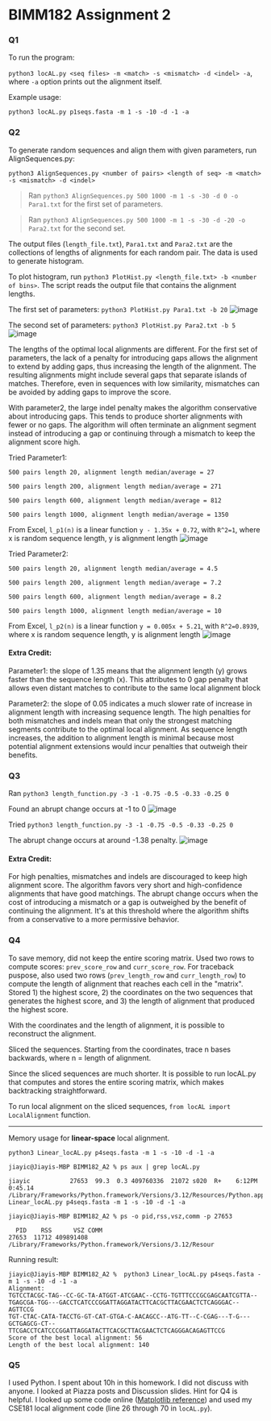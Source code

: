 # BIMM182 Assignment 2
### Q1
To run the program:

`python3 locAL.py <seq files> -m <match> -s <mismatch> -d <indel> -a`, where `-a` option prints out the alignment itself.

Example usage:

`python3 locAL.py p1seqs.fasta -m 1 -s -10 -d -1 -a`

### Q2
To generate random sequences and align them with given parameters, run AlignSequences.py:

`python3 AlignSequences.py <number of pairs> <length of seq> -m <match> -s <mismatch> -d <indel>`

>Ran `python3 AlignSequences.py 500 1000 -m 1 -s -30 -d 0 -o Para1.txt` for the first set of parameters. 

>Ran `python3 AlignSequences.py 500 1000 -m 1 -s -30 -d -20 -o Para2.txt` for the second set.

The output files (`length_file.txt`), `Para1.txt` and `Para2.txt` are the collections of lengths of alignments for each random pair. The data is used to generate histogram.

To plot histogram, run `python3 PlotHist.py <length_file.txt> -b <number of bins>`. The script reads the output file that contains the alignment lengths.

The first set of parameters:
`python3 PlotHist.py Para1.txt -b 20`
![image](./Histograms/Parameter1.png)

The second set of parameters:
`python3 PlotHist.py Para2.txt -b 5`
![image](./Histograms/Parameter2.png)

The lengths of the optimal local alignments are different. 
For the first set of parameters, the lack of a penalty for introducing gaps allows the alignment to extend by adding gaps, thus increasing the length of the alignment. The resulting alignments might include several gaps that separate islands of matches. Therefore, even in sequences with low similarity,  mismatches can be avoided by adding gaps to improve the score.

With parameter2, the large indel penalty makes the algorithm conservative about introducing gaps. This tends to produce shorter alignments with fewer or no gaps. The algorithm will often terminate an alignment segment instead of introducing a gap or continuing through a mismatch to keep the alignment score high.

Tried Parameter1: 
```
500 pairs length 20, alignment length median/average = 27

500 pairs length 200, alignment length median/average = 271

500 pairs length 600, alignment length median/average = 812

500 pairs length 1000, alignment length median/average = 1350
```
From Excel, `l_p1(n)` is a linear function `y - 1.35x + 0.72`, with `R^2=1`, where x is random sequence length, y is alignment length
![image](./Histograms/Para1_Trend.png)

Tried Parameter2: 
```
500 pairs length 20, alignment length median/average = 4.5

500 pairs length 200, alignment length median/average = 7.2

500 pairs length 600, alignment length median/average = 8.2

500 pairs length 1000, alignment length median/average = 10
```
From Excel, `l_p2(n)` is a linear function `y = 0.005x + 5.21`, with `R^2=0.8939`, where x is random sequence length, y is alignment length
![image](./Histograms/Para2_Trend.png)

#### Extra Credit:
Parameter1: the slope of 1.35 means that the alignment length (y) grows faster than the sequence length (x). This attributes to 0 gap penalty that allows even distant matches to contribute to the same local alignment block

Parameter2: the slope of 0.05 indicates a much slower rate of increase in alignment length with increasing sequence length. The high penalties for both mismatches and indels mean that only the strongest matching segments contribute to the optimal local alignment. As sequence length increases, the addition to alignment length is minimal because most potential alignment extensions would incur penalties that outweigh their benefits.

### Q3
Ran `python3 length_function.py -3 -1 -0.75 -0.5 -0.33 -0.25 0`

Found an abrupt change occurs at -1 to 0
![image](Histograms/Alignment_lengths.png)

Tried `python3 length_function.py -3 -1 -0.75 -0.5 -0.33 -0.25 0`

The abrupt change occurs at around -1.38 penalty.
![image](Histograms/Alignment_lengths_zoom_in.png)

#### Extra Credit:
For high penalties, mismatches and indels are discouraged to keep high alignment score. The algorithm favors very short and high-confidence alignments that have good matchings. The abrupt change occurs when the cost of introducing a mismatch or a gap is outweighed by the benefit of continuing the alignment. It's at this threshold where the algorithm shifts from a conservative to a more permissive behavior.

### Q4
To save memory, did not keep the entire scoring matrix. Used two rows to compute scores: `prev_score_row` and `curr_score_row`. For traceback puspose, also used two rows (`prev_length_row` and `curr_length_row`) to compute the length of alignment that reaches each cell in the "matrix". Stored 1) the highest score, 2) the coordinates on the two sequences that generates the highest score, and 3) the length of alignment that produced the highest score.

With the coordinates and the length of alignment, it is possible to reconstruct the alignment.

Sliced the sequences. Starting from the coordinates, trace n bases backwards, where n = length of alignment.

Since the sliced sequences are much shorter. It is possible to run locAL.py that computes and stores the entire scoring matrix, which makes backtracking straightforward.

To run local alignment on the sliced sequences, `from locAL import LocalAlignment` function.

---
Memory usage for **linear-space** local alignment.

`python3 Linear_locAL.py p4seqs.fasta -m 1 -s -10 -d -1 -a`

```
jiayic@Jiayis-MBP BIMM182_A2 % ps aux | grep locAL.py

jiayic           27653  99.3  0.3 409760336  21072 s020  R+    6:12PM   0:45.14 /Library/Frameworks/Python.framework/Versions/3.12/Resources/Python.app/Contents/MacOS/Python Linear_locAL.py p4seqs.fasta -m 1 -s -10 -d -1 -a

jiayic@Jiayis-MBP BIMM182_A2 % ps -o pid,rss,vsz,comm -p 27653

  PID    RSS      VSZ COMM
27653  11712 409891408 /Library/Frameworks/Python.framework/Versions/3.12/Resour
```
Running result:
```
jiayic@Jiayis-MBP BIMM182_A2 %  python3 Linear_locAL.py p4seqs.fasta -m 1 -s -10 -d -1 -a
Alignment:
TGTCCTACGC-TAG--CC-GC-TA-ATGGT-ATCGAAC--CCTG-TGTTTCCCGCGAGCAATCGTTA--TGAGCGA-TGG---GACCTCATCCCGGATTAGGATACTTCACGCTTACGAACTCTCAGGGAC--AGTTCCG
TGT-CTAC-CATA-TACCTG-GT-CAT-GTGA-C-AACAGCC--ATG-TT--C-CGAG---T-G---GCTGAGCG-CT--TTCGACCTCATCCCGGATTAGGATACTTCACGCTTACGAACTCTCAGGGACAGAGTTCCG
Score of the best local alignment: 56
Length of the best local alignment: 140
```


### Q5
I used Python. I spent about 10h in this homework. I did not discuss with anyone. I looked at Piazza posts and Discussion slides. Hint for Q4 is helpful. I looked up some code online ([Matplotlib reference](https://matplotlib.org/stable/api/_as_gen/matplotlib.pyplot.hist.html)) and used my CSE181 local alignment code (line 26 through 70 in `locAL.py`).

